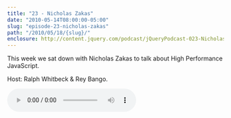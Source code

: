 ```yaml
---
title: "23 - Nicholas Zakas"
date: "2010-05-14T08:00:00-05:00"
slug: "episode-23-nicholas-zakas"
path: "/2010/05/18/{slug}/"
enclosure: http://content.jquery.com/podcast/jQueryPodcast-023-NicholasZakas.mp3
---
```

This week we sat down with Nicholas Zakas to talk about High Performance JavaScript.

Host: Ralph Whitbeck &amp; Rey Bango.

<audio src="http://content.jquery.com/podcast/jQueryPodcast-023-NicholasZakas.mp3" controls=""></audio>
